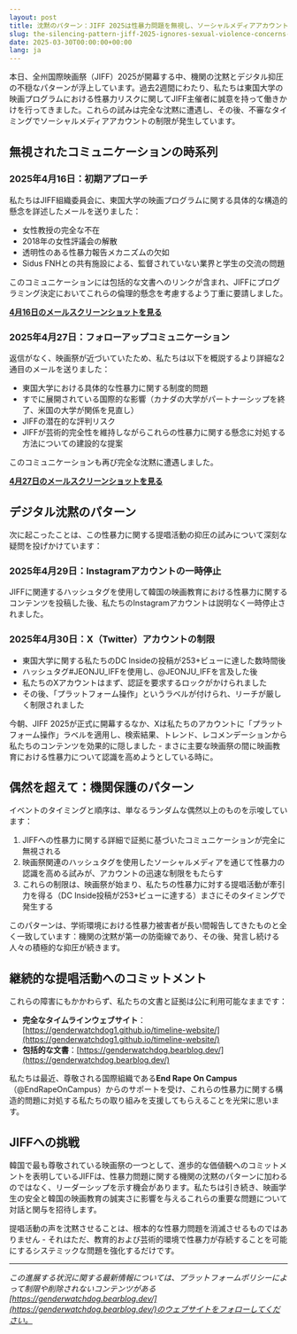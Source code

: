 ```yaml
---
layout: post
title: 沈黙のパターン：JIFF 2025は性暴力問題を無視し、ソーシャルメディアアカウントは制限に直面
slug: the-silencing-pattern-jiff-2025-ignores-sexual-violence-concerns-as-social-media-accounts-face-restrictions-ja
date: 2025-03-30T00:00:00+00:00
lang: ja
---
```


本日、全州国際映画祭（JIFF）2025が開幕する中、機関の沈黙とデジタル抑圧の不穏なパターンが浮上しています。過去2週間にわたり、私たちは東国大学の映画プログラムにおける性暴力リスクに関してJIFF主催者に誠意を持って働きかけを行ってきました。これらの試みは完全な沈黙に遭遇し、その後、不審なタイミングでソーシャルメディアアカウントの制限が発生しています。

## 無視されたコミュニケーションの時系列

### 2025年4月16日：初期アプローチ
私たちはJIFF組織委員会に、東国大学の映画プログラムに関する具体的な構造的懸念を詳述したメールを送りました：
- 女性教授の完全な不在
- 2018年の女性評議会の解散
- 透明性のある性暴力報告メカニズムの欠如
- Sidus FNHとの共有施設による、監督されていない業界と学生の交流の問題

このコミュニケーションには包括的な文書へのリンクが含まれ、JIFFにプログラミング決定においてこれらの倫理的懸念を考慮するよう丁重に要請しました。

**[4月16日のメールスクリーンショットを見る](https://github.com/genderwatchdog1/timeline-website/blob/master/imgs/email-screenshots/04162025-jiff-email.png?raw=true)**

### 2025年4月27日：フォローアップコミュニケーション
返信がなく、映画祭が近づいていたため、私たちは以下を概説するより詳細な2通目のメールを送りました：
- 東国大学における具体的な性暴力に関する制度的問題
- すでに展開されている国際的な影響（カナダの大学がパートナーシップを終了、米国の大学が関係を見直し）
- JIFFの潜在的な評判リスク
- JIFFが芸術的完全性を維持しながらこれらの性暴力に関する懸念に対処する方法についての建設的な提案

このコミュニケーションも再び完全な沈黙に遭遇しました。

**[4月27日のメールスクリーンショットを見る](https://github.com/genderwatchdog1/timeline-website/blob/master/imgs/email-screenshots/04272025-jiff-email.png?raw=true)**

## デジタル沈黙のパターン

次に起こったことは、この性暴力に関する提唱活動の抑圧の試みについて深刻な疑問を投げかけています：

### 2025年4月29日：Instagramアカウントの一時停止
JIFFに関連するハッシュタグを使用して韓国の映画教育における性暴力に関するコンテンツを投稿した後、私たちのInstagramアカウントは説明なく一時停止されました。

### 2025年4月30日：X（Twitter）アカウントの制限
- 東国大学に関する私たちのDC Insideの投稿が253+ビューに達した数時間後
- ハッシュタグ#JEONJU_IFFを使用し、@JEONJU_IFFを言及した後
- 私たちのXアカウントはまず、認証を要求するロックがかけられました
- その後、「プラットフォーム操作」というラベルが付けられ、リーチが厳しく制限されました

今朝、JIFF 2025が正式に開幕するなか、Xは私たちのアカウントに「プラットフォーム操作」ラベルを適用し、検索結果、トレンド、レコメンデーションから私たちのコンテンツを効果的に隠しました - まさに主要な映画祭の間に映画教育における性暴力について認識を高めようとしている時に。

## 偶然を超えて：機関保護のパターン

イベントのタイミングと順序は、単なるランダムな偶然以上のものを示唆しています：

1. JIFFへの性暴力に関する詳細で証拠に基づいたコミュニケーションが完全に無視される
2. 映画祭関連のハッシュタグを使用したソーシャルメディアを通じて性暴力の認識を高める試みが、アカウントの迅速な制限をもたらす
3. これらの制限は、映画祭が始まり、私たちの性暴力に対する提唱活動が牽引力を得る（DC Inside投稿が253+ビューに達する）まさにそのタイミングで発生する

このパターンは、学術環境における性暴力被害者が長い間報告してきたものと全く一致しています：機関の沈黙が第一の防衛線であり、その後、発言し続ける人々の積極的な抑圧が続きます。

## 継続的な提唱活動へのコミットメント

これらの障害にもかかわらず、私たちの文書と証拠は公に利用可能なままです：

- **完全なタイムラインウェブサイト**：[https://genderwatchdog1.github.io/timeline-website/](https://genderwatchdog1.github.io/timeline-website/)
- **包括的な文書**：[https://genderwatchdog.bearblog.dev/](https://genderwatchdog.bearblog.dev/)

私たちは最近、尊敬される国際組織である**End Rape On Campus**（@EndRapeOnCampus）からのサポートを受け、これらの性暴力に関する構造的問題に対処する私たちの取り組みを支援してもらえることを光栄に思います。

## JIFFへの挑戦

韓国で最も尊敬されている映画祭の一つとして、進歩的な価値観へのコミットメントを表明しているJIFFは、性暴力問題に関する機関の沈黙のパターンに加わるのではなく、リーダーシップを示す機会があります。私たちは引き続き、映画学生の安全と韓国の映画教育の誠実さに影響を与えるこれらの重要な問題について対話と関与を招待します。

提唱活動の声を沈黙させることは、根本的な性暴力問題を消滅させるものではありません - それはただ、教育的および芸術的環境で性暴力が存続することを可能にするシステミックな問題を強化するだけです。

---

*この進展する状況に関する最新情報については、プラットフォームポリシーによって制限や削除されないコンテンツがある[https://genderwatchdog.bearblog.dev/](https://genderwatchdog.bearblog.dev/)のウェブサイトをフォローしてください。* 
